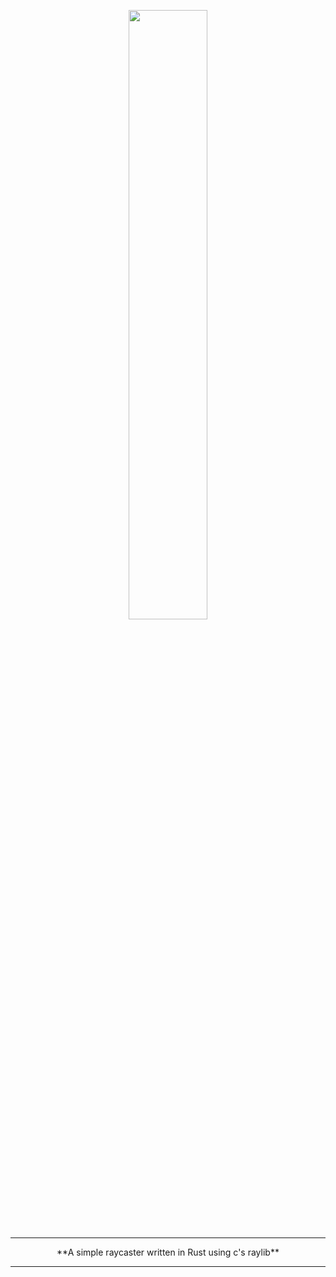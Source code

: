 <p align="center">
  <img width="50%" src="https://cdn.discordapp.com/attachments/947092663914623016/1019351344773075075/unknown.png">
</p>

---

<p align="center">
  **A simple raycaster written in Rust using c's raylib**
</p>

---
